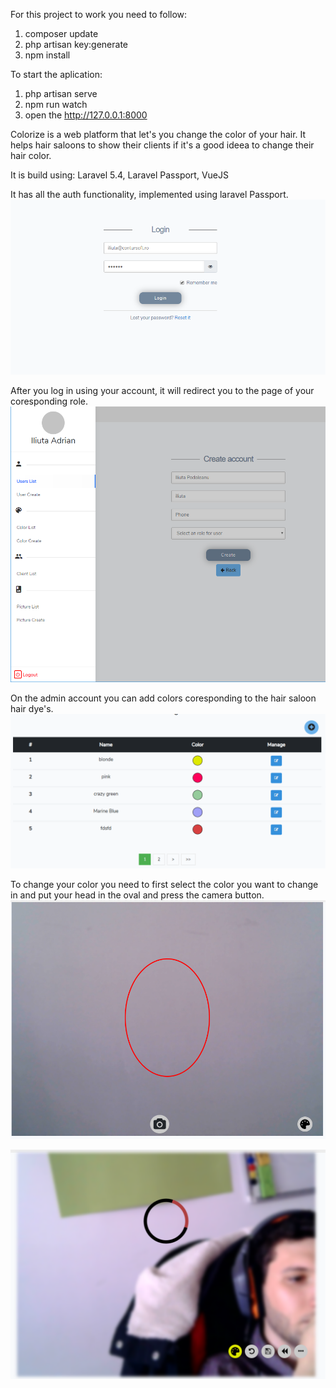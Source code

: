 For this project to work you need to follow:
1. composer update
2. php artisan key:generate
5. npm install

To start the aplication:
1. php artisan serve
2. npm run watch
3. open the http://127.0.0.1:8000

Colorize is a web platform that let's you change the color of your hair. It helps hair saloons to show their clients if it's a good ideea to change their hair color.

It is build using:
Laravel 5.4,
Laravel Passport,
VueJS

It has all the auth functionality, implemented using laravel Passport.
<img src="examples/1.PNG" width=550>

After you log in using your account, it will redirect you to the page of your coresponding role.
<img src="examples/2.PNG" width=550>

On the admin account you can add colors coresponding to the hair saloon hair dye's.
<img src="examples/3.PNG" width=550>

To change your color you need to first select the color you want to change in and put your head in the oval and press the camera button.
<img src="examples/4.PNG" width=550>

<img src="examples/5.PNG" width=550>
    
